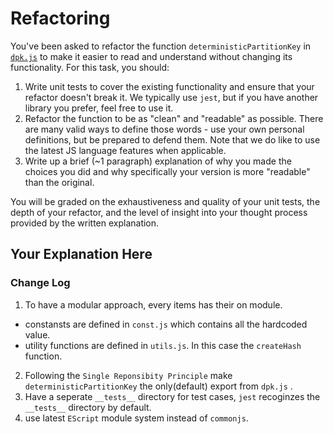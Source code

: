 # Refactoring

You've been asked to refactor the function `deterministicPartitionKey` in [`dpk.js`](dpk.js) to make it easier to read and understand without changing its functionality. For this task, you should:

1. Write unit tests to cover the existing functionality and ensure that your refactor doesn't break it. We typically use `jest`, but if you have another library you prefer, feel free to use it.
2. Refactor the function to be as "clean" and "readable" as possible. There are many valid ways to define those words - use your own personal definitions, but be prepared to defend them. Note that we do like to use the latest JS language features when applicable.
3. Write up a brief (~1 paragraph) explanation of why you made the choices you did and why specifically your version is more "readable" than the original.

You will be graded on the exhaustiveness and quality of your unit tests, the depth of your refactor, and the level of insight into your thought process provided by the written explanation.

## Your Explanation Here

### Change Log

1. To have a modular approach, every items has their on module.

- constansts are defined in `const.js` which contains all the hardcoded value.
- utility functions are defined in `utils.js`. In this case the `createHash` function.

2. Following the `Single Reponsibity Principle` make `deterministicPartitionKey` the only(default) export from `dpk.js` .
3. Have a seperate `__tests__` directory for test cases, `jest` recoginzes the `__tests__` directory by default.
4. use latest `EScript` module system instead of `commonjs`.
